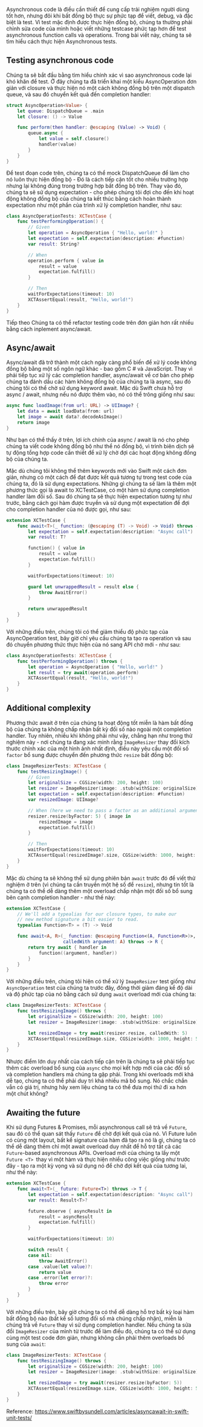 Asynchronous code là điều cần thiết để cung cấp trải nghiệm người dùng tốt hơn, nhưng đôi khi bất đồng bộ thực sự phức tạp để viết, debug, và đặc biệt là test. Vì test mặc định được thực hiện đồng bộ, chúng ta thường phải chỉnh sửa code của mình hoặc viết những testcase phức tạp hơn để test asynchronous function calls và operations. Trong bài viết này, chúng ta sẽ tìm hiểu cách thực hiện Asynchronous tests.
## Testing asynchronous code
Chúng ta sẽ bắt đầu bằng tìm hiểu chính xác vì sao asynchronous code lại khó khăn để test. Ở đây chúng ta đã triển khai một kiểu AsyncOperation đơn giản với closure và thực hiện nó một cách không đồng bộ trên một dispatch queue, và sau đó chuyển kết quả đến completion handler:
```swift
struct AsyncOperation<Value> {
    let queue: DispatchQueue = .main
    let closure: () -> Value

    func perform(then handler: @escaping (Value) -> Void) {
        queue.async {
            let value = self.closure()
            handler(value)
        }
    }
}
```
Để test đoạn code trên, chúng ta có thể mock DispatchQueue để làm cho nó luôn thực hiện đồng bộ - Đó là cách tiếp cận tốt cho nhiều trường hợp nhưng lại không đúng trong trường hợp bất đồng bộ trên. Thay vào đó, chúng ta sẽ sử dụng expectation  - cho phép chúng tôi đợi cho đến khi hoạt động không đồng bộ của chúng ta kết thúc bằng cách hoàn thành expectation như một phần của trình xử lý completion handler, như sau:
```swift
class AsyncOperationTests: XCTestCase {
    func testPerformingOperation() {
        // Given
        let operation = AsyncOperation { "Hello, world!" }
        let expectation = self.expectation(description: #function)
        var result: String?

        // When
        operation.perform { value in
            result = value
            expectation.fulfill()
        }

        // Then
        waitForExpectations(timeout: 10)
        XCTAssertEqual(result, "Hello, world!")
    }
}
```
Tiếp theo Chúng ta có thể refactor testing code trên đơn giản hơn rất nhiều bằng cách inplement async/await.
## Async/await
Async/await đã trở thành một cách ngày càng phổ biến để xử lý code không đồng bộ bằng một số ngôn ngữ khác - bao gồm C # và JavaScript. Thay vì phải tiếp tục xử lý các completion handler, async/await về cơ bản cho phép chúng ta đánh dấu các hàm không đồng bộ của chúng ta là async, sau đó chúng tôi có thể chờ sử dụng keyword await.
Mặc dù Swift chưa hỗ trợ async / await, nhưng nếu nó được thêm vào, nó có thể trông giống như sau:
```swift
async func loadImage(from url: URL) -> UIImage? {
    let data = await loadData(from: url)
    let image = await data?.decodeAsImage()
    return image
}
```
Như bạn có thể thấy ở trên, lợi ích chính của async / await là nó cho phép chúng ta viết code không đồng bộ như thể nó đồng bộ, vì trình biên dịch sẽ tự động tổng hợp code cần thiết để xử lý chờ đợi các hoạt động không đồng bộ của chúng ta.

Mặc dù chúng tôi không thể thêm keywords mới vào Swift một cách đơn giản, nhưng có một cách để đạt được kết quả tương tự trong test code của chúng ta, đó là sử dụng expectations.
Những gì chúng ta sẽ làm là thêm một phương thức gọi là await to XCTestCase, có một hàm sử dụng completion handler làm đối số. Sau đó chúng ta sẽ thực hiện expectation  tương tự như trước, bằng cách gọi hàm được truyền và sử dụng một expectation để đợi cho completion handler của nó được gọi, như sau:
```swift
extension XCTestCase {
    func await<T>(_ function: (@escaping (T) -> Void) -> Void) throws -> T {
        let expectation = self.expectation(description: "Async call")
        var result: T?

        function() { value in
            result = value
            expectation.fulfill()
        }

        waitForExpectations(timeout: 10)

        guard let unwrappedResult = result else {
            throw AwaitError()
        }

        return unwrappedResult
    }
}
```
Với những điều trên, chúng tôi có thể giảm thiểu độ phức tạp của AsyncOperation test, bây giờ chỉ yêu cầu chúng ta tạo ra operation và sau đó chuyển phương thức thực hiện của nó sang API chờ mới - như sau:
```swift
class AsyncOperationTests: XCTestCase {
    func testPerformingOperation() throws {
        let operation = AsyncOperation { "Hello, world!" }
        let result = try await(operation.perform)
        XCTAssertEqual(result, "Hello, world!")
    }
}
```
## Additional complexity
Phương thức await ở trên của chúng ta hoạt động tốt miễn là hàm bất đồng bộ của chúng ta không chấp nhận bất kỳ đối số nào ngoài một completion handler. Tuy nhiên, nhiều khi không phải như vậy, chẳng hạn như trong thử nghiệm này - nơi chúng ta đang xác minh rằng `ImageResizer` thay đổi kích thước chính xác của một hình ảnh nhất định, điều này yêu cầu một đối số `factor` bổ sung được chuyển đến phương thức `resize` bất đồng bộ:
```swift
class ImageResizerTests: XCTestCase {
    func testResizingImage() {
        // Given
        let originalSize = CGSize(width: 200, height: 100)
        let resizer = ImageResizer(image: .stub(withSize: originalSize))
        let expectation = self.expectation(description: #function)
        var resizedImage: UIImage?

        // When (here we need to pass a factor as an additional argument)
        resizer.resize(byFactor: 5) { image in
            resizedImage = image
            expectation.fulfill()
        }

        // Then
        waitForExpectations(timeout: 10)
        XCTAssertEqual(resizedImage?.size, CGSize(width: 1000, height: 500))
    }
}
```
Mặc dù chúng ta sẽ không thể sử dụng phiên bản `await` trước đó để viết thử nghiệm ở trên (vì chúng ta cần truyền một hệ số để `resize`), nhưng tin tốt là chúng ta có thể dễ dàng thêm một overload chấp nhận một đối số bổ sung bên cạnh completion handler - như thế này:
```swift
extension XCTestCase {
    // We'll add a typealias for our closure types, to make our
    // new method signature a bit easier to read.
    typealias Function<T> = (T) -> Void

    func await<A, R>(_ function: @escaping Function<(A, Function<R>)>,
                     calledWith argument: A) throws -> R {
        return try await { handler in
            function((argument, handler))
        }
    }
}
```
Với những điều trên, chúng tôi hiện có thể xử lý `ImageResizer` test giống như `AsyncOperation` test của chúng ta trước đây, đồng thời giảm đáng kể độ dài và độ phức tạp của nó bằng cách sử dụng `await` overload mới của chúng ta:
```swift
class ImageResizerTests: XCTestCase {
    func testResizingImage() throws {
        let originalSize = CGSize(width: 200, height: 100)
        let resizer = ImageResizer(image: .stub(withSize: originalSize))

        let resizedImage = try await(resizer.resize, calledWith: 5)
        XCTAssertEqual(resizedImage.size, CGSize(width: 1000, height: 500))
    }
}
```
Nhược điểm lớn duy nhất của cách tiếp cận trên là chúng ta sẽ phải tiếp tục thêm các overload bổ sung của `async` cho mọi kết hợp mới của các đối số và completion handlers mà chúng ta gặp phải. Trong khi overloads  mới khá dễ tạo, chúng ta có thể phải duy trì khá nhiều mã bổ sung. Nó chắc chắn vẫn có giá trị, nhưng hãy xem liệu chúng ta có thể đưa mọi thứ đi xa hơn một chút không?
##  Awaiting the future
Khi sử dụng Futures & Promises, mỗi asynchronous call sẽ trả về `Future`, sau đó có thể quan sát thấy `Future` để chờ đợi kết quả của nó. Vì Future luôn có cùng một layout, bất kể signature của hàm đã tạo ra nó là gì, chúng ta có thể dễ dàng thêm chỉ một await overload duy nhất để hỗ trợ tất cả các `Future`-based asynchronous APIs.
Overload mới của chúng ta lấy một `Future <T> `thay vì một hàm và thực hiện nhiều công việc giống như trước đây - tạo ra một kỳ vọng và sử dụng nó để chờ đợi kết quả của tương lai, như thế này:
```swift
extension XCTestCase {
    func await<T>(_ future: Future<T>) throws -> T {
        let expectation = self.expectation(description: "Async call")
        var result: Result<T>?

        future.observe { asyncResult in
            result = asyncResult
            expectation.fulfill()
        }

        waitForExpectations(timeout: 10)

        switch result {
        case nil:
            throw AwaitError()
        case .value(let value)?:
            return value
        case .error(let error)?:
            throw error
        }
    }
}
```
Với những điều trên, bây giờ chúng ta có thể dễ dàng hỗ trợ bất kỳ loại hàm bất đồng bộ nào (bất kể số lượng đối số mà chúng chấp nhận), miễn là chúng trả về `Future` thay vì sử dụng completion handler. Nếu chúng ta sửa đổi `ImageResizer` của mình từ trước để làm điều đó, chúng ta có thể sử dụng cùng một test code đơn giản, nhưng không cần phải thêm overloads bổ sung của `await`:
```swift
class ImageResizerTests: XCTestCase {
    func testResizingImage() throws {
        let originalSize = CGSize(width: 200, height: 100)
        let resizer = ImageResizer(image: .stub(withSize: originalSize))

        let resizedImage = try await(resizer.resize(byFactor: 5))
        XCTAssertEqual(resizedImage.size, CGSize(width: 1000, height: 500))
    }
}
```

Reference: https://www.swiftbysundell.com/articles/asyncawait-in-swift-unit-tests/